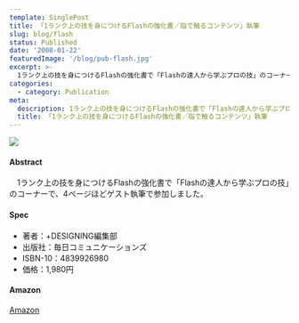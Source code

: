 ```yaml
---
template: SinglePost
title: 「1ランク上の技を身につけるFlashの強化書／指で触るコンテンツ」執筆
slug: blog/flash
status: Published
date: '2008-01-22'
featuredImage: '/blog/pub-flash.jpg'
excerpt: >-
  1ランク上の技を身につけるFlashの強化書で「Flashの達人から学ぶプロの技」のコーナーで、4ページほどゲスト執筆で参加しました。
categories:
  - category: Publication
meta:
  description: 1ランク上の技を身につけるFlashの強化書で「Flashの達人から学ぶプロの技」のコーナーで、4ページほどゲスト執筆で参加しました。
  title: 「1ランク上の技を身につけるFlashの強化書／指で触るコンテンツ」執筆
---
```


![](/blog/pub-flash.jpg)

#### Abstract

　1ランク上の技を身につけるFlashの強化書で「Flashの達人から学ぶプロの技」のコーナーで、4ページほどゲスト執筆で参加しました。

#### Spec

- 著者：+DESIGNING編集部
- 出版社：毎日コミュニケーションズ
- ISBN-10：4839926980
- 価格：1,980円

#### Amazon

[Amazon](https://amzn.to/2yiMFh7)